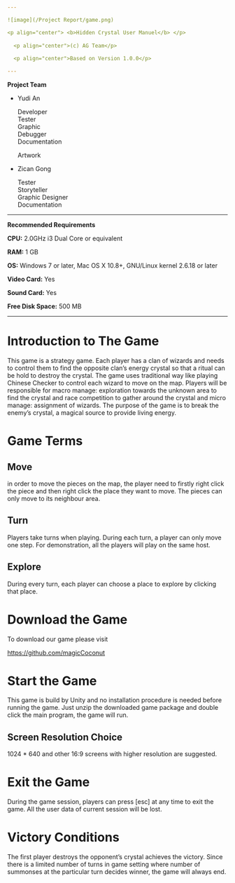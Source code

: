 ```yaml
---

![image](/Project Report/game.png) 

<p align="center"> <b>Hidden Crystal User Manuel</b> </p>
  
  <p align="center">(c) AG Team</p>
  
  <p align="center">Based on Version 1.0.0</p>

---
```

**Project Team**

-   Yudi An

    Developer \
    Tester \
    Graphic \
    Debugger\
    Documentation 

    Artwork

-   Zican Gong

    
    Tester \
    Storyteller \
    Graphic Designer \
    Documentation 


---
**Recommended Requirements**

**CPU:** 2.0GHz i3 Dual Core or equivalent

**RAM:** 1 GB

**OS:** Windows 7 or later, Mac OS X 10.8+, GNU/Linux kernel 2.6.18 or
later

**Video Card:** Yes

**Sound Card:** Yes

**Free Disk Space:** 500 MB

---

Introduction to The Game
========================

This game is a strategy game. Each player has a clan of wizards and needs to control them to find the opposite clan’s energy crystal so that a ritual can be hold to destroy the crystal. The game uses traditional way like playing Chinese Checker to control each wizard to move on the map. Players will be responsible for macro manage: exploration towards the unknown area to find the crystal and race competition to gather around the crystal and micro manage: assignment of wizards. The purpose of the game is to break the enemy’s crystal, a magical source to provide living energy.

Game Terms
==========

Move
----
in order to move the pieces on the map, the player need to firstly right click the piece and then right click the place they want to move. The pieces can only move to its neighbour area.

Turn
----

Players take turns when playing. During each turn, a player can only move one step. For demonstration, all the players
will play on the same host.

Explore
-------

During every turn, each player can choose a place to explore by clicking
that place. 



Download the Game
=================

To download our game please visit

<https://github.com/magicCoconut>

Start the Game
==============

This game is build by Unity and no installation procedure is needed
before running the game. Just unzip the downloaded game package and
double click the main program, the game will run.

Screen Resolution Choice
------------------------

1024 * 640 and other 16:9 screens with higher resolution are
suggested.



Exit the Game
=============

During the game session, players can press \[esc\] at any time to exit
the game. All the user data of current session will be lost.

Victory Conditions
==================

The first player destroys the opponent’s crystal achieves the victory. Since there is a limited number of turns in game setting where number of summonses at the particular turn decides winner, the game will always end.

